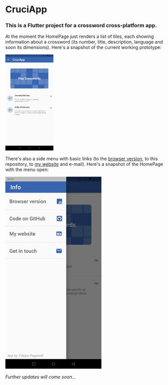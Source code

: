 # CruciApp

### This is a Flutter project for a crossword cross-platform app.

At the moment the HomePage just renders a list of tiles, each showing information about a crossword (its number, title, description, language and soon its dimensions).
Here's a snapshot of the current working prototype:

<img src="snapshots/HomePage.jpg" alt="HomePage" width="150"/>

There's also a side menu with basic links (to the [browser version](https://filippopaganelli.github.io/crosswords.html), to this repository, to [my website](https://filippopaganelli.github.io/) and e-mail).
Here's a snapshot of the HomePage with the menu open:

<img src="snapshots/SideMenu.jpg" alt="SideMenu" width="300"/>

*Further updates will come soon...*
